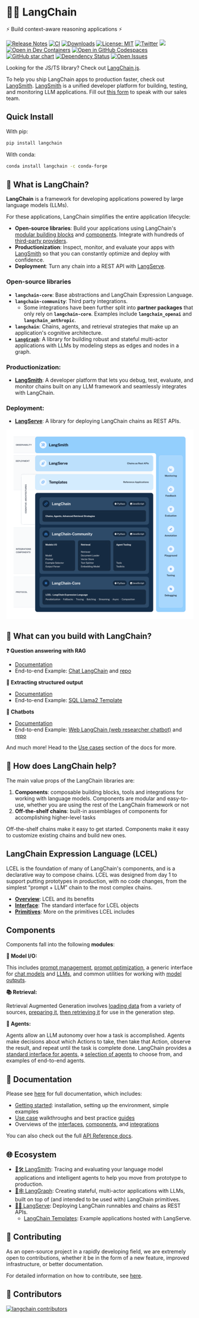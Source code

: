 # 🦜️🔗 LangChain

⚡ Build context-aware reasoning applications ⚡

[![Release Notes](https://img.shields.io/github/release/langchain-ai/langchain)](https://github.com/langchain-ai/langchain/releases)
[![CI](https://github.com/langchain-ai/langchain/actions/workflows/check_diffs.yml/badge.svg)](https://github.com/langchain-ai/langchain/actions/workflows/check_diffs.yml)
[![Downloads](https://static.pepy.tech/badge/langchain/month)](https://pepy.tech/project/langchain)
[![License: MIT](https://img.shields.io/badge/License-MIT-yellow.svg)](https://opensource.org/licenses/MIT)
[![Twitter](https://img.shields.io/twitter/url/https/twitter.com/langchainai.svg?style=social&label=Follow%20%40LangChainAI)](https://twitter.com/langchainai)
[![](https://dcbadge.vercel.app/api/server/6adMQxSpJS?compact=true&style=flat)](https://discord.gg/6adMQxSpJS)
[![Open in Dev Containers](https://img.shields.io/static/v1?label=Dev%20Containers&message=Open&color=blue&logo=visualstudiocode)](https://vscode.dev/redirect?url=vscode://ms-vscode-remote.remote-containers/cloneInVolume?url=https://github.com/langchain-ai/langchain)
[![Open in GitHub Codespaces](https://github.com/codespaces/badge.svg)](https://codespaces.new/langchain-ai/langchain)
[![GitHub star chart](https://img.shields.io/github/stars/langchain-ai/langchain?style=social)](https://star-history.com/#langchain-ai/langchain)
[![Dependency Status](https://img.shields.io/librariesio/github/langchain-ai/langchain)](https://libraries.io/github/langchain-ai/langchain)
[![Open Issues](https://img.shields.io/github/issues-raw/langchain-ai/langchain)](https://github.com/langchain-ai/langchain/issues)

Looking for the JS/TS library? Check out [LangChain.js](https://github.com/langchain-ai/langchainjs).

To help you ship LangChain apps to production faster, check out [LangSmith](https://smith.langchain.com).
[LangSmith](https://smith.langchain.com) is a unified developer platform for building, testing, and monitoring LLM applications.
Fill out [this form](https://www.langchain.com/contact-sales) to speak with our sales team.

## Quick Install

With pip:
```bash
pip install langchain
```

With conda:
```bash
conda install langchain -c conda-forge
```

## 🤔 What is LangChain?

**LangChain** is a framework for developing applications powered by large language models (LLMs).

For these applications, LangChain simplifies the entire application lifecycle:

- **Open-source libraries**: Build your applications using LangChain's [modular building blocks](https://python.langchain.com/docs/expression_language/) and [components](https://python.langchain.com/docs/modules/). Integrate with hundreds of [third-party providers](https://python.langchain.com/docs/integrations/platforms/).
- **Productionization**: Inspect, monitor, and evaluate your apps with [LangSmith](https://python.langchain.com/docs/langsmith/) so that you can constantly optimize and deploy with confidence.
- **Deployment**: Turn any chain into a REST API with [LangServe](https://python.langchain.com/docs/langserve).

### Open-source libraries
- **`langchain-core`**: Base abstractions and LangChain Expression Language.
- **`langchain-community`**: Third party integrations.
  - Some integrations have been further split into **partner packages** that only rely on **`langchain-core`**. Examples include **`langchain_openai`** and **`langchain_anthropic`**.
- **`langchain`**: Chains, agents, and retrieval strategies that make up an application's cognitive architecture.
- **[`LangGraph`](https://python.langchain.com/docs/langgraph)**: A library for building robust and stateful multi-actor applications with LLMs by modeling steps as edges and nodes in a graph.

### Productionization:
- **[LangSmith](https://python.langchain.com/docs/langsmith)**: A developer platform that lets you debug, test, evaluate, and monitor chains built on any LLM framework and seamlessly integrates with LangChain.

### Deployment:
- **[LangServe](https://python.langchain.com/docs/langserve)**: A library for deploying LangChain chains as REST APIs.

![Diagram outlining the hierarchical organization of the LangChain framework, displaying the interconnected parts across multiple layers.](docs/static/svg/langchain_stack.svg "LangChain Architecture Overview")

## 🧱 What can you build with LangChain?

**❓ Question answering with RAG**

- [Documentation](https://python.langchain.com/docs/use_cases/question_answering/)
- End-to-end Example: [Chat LangChain](https://chat.langchain.com) and [repo](https://github.com/langchain-ai/chat-langchain)

**🧱 Extracting structured output**

- [Documentation](https://python.langchain.com/docs/use_cases/extraction/)
- End-to-end Example: [SQL Llama2 Template](https://github.com/langchain-ai/langchain-extract/)

**🤖 Chatbots**

- [Documentation](https://python.langchain.com/docs/use_cases/chatbots)
- End-to-end Example: [Web LangChain (web researcher chatbot)](https://weblangchain.vercel.app) and [repo](https://github.com/langchain-ai/weblangchain)

And much more! Head to the [Use cases](https://python.langchain.com/docs/use_cases/) section of the docs for more.

## 🚀 How does LangChain help?
The main value props of the LangChain libraries are:
1. **Components**: composable building blocks, tools and integrations for working with language models. Components are modular and easy-to-use, whether you are using the rest of the LangChain framework or not
2. **Off-the-shelf chains**: built-in assemblages of components for accomplishing higher-level tasks

Off-the-shelf chains make it easy to get started. Components make it easy to customize existing chains and build new ones.

## LangChain Expression Language (LCEL)

LCEL is the foundation of many of LangChain's components, and is a declarative way to compose chains. LCEL was designed from day 1 to support putting prototypes in production, with no code changes, from the simplest “prompt + LLM” chain to the most complex chains.

- **[Overview](https://python.langchain.com/docs/expression_language/)**: LCEL and its benefits
- **[Interface](https://python.langchain.com/docs/expression_language/interface)**: The standard interface for LCEL objects
- **[Primitives](https://python.langchain.com/docs/expression_language/primitives)**: More on the primitives LCEL includes

## Components

Components fall into the following **modules**:

**📃 Model I/O:**

This includes [prompt management](https://python.langchain.com/docs/modules/model_io/prompts/), [prompt optimization](https://python.langchain.com/docs/modules/model_io/prompts/example_selectors/), a generic interface for [chat models](https://python.langchain.com/docs/modules/model_io/chat/) and [LLMs](https://python.langchain.com/docs/modules/model_io/llms/), and common utilities for working with [model outputs](https://python.langchain.com/docs/modules/model_io/output_parsers/).

**📚 Retrieval:**

Retrieval Augmented Generation involves [loading data](https://python.langchain.com/docs/modules/data_connection/document_loaders/) from a variety of sources, [preparing it](https://python.langchain.com/docs/modules/data_connection/document_loaders/), [then retrieving it](https://python.langchain.com/docs/modules/data_connection/retrievers/) for use in the generation step.

**🤖 Agents:**

Agents allow an LLM autonomy over how a task is accomplished. Agents make decisions about which Actions to take, then take that Action, observe the result, and repeat until the task is complete done. LangChain provides a [standard interface for agents](https://python.langchain.com/docs/modules/agents/), a [selection of agents](https://python.langchain.com/docs/modules/agents/agent_types/) to choose from, and examples of end-to-end agents.

## 📖 Documentation

Please see [here](https://python.langchain.com) for full documentation, which includes:

- [Getting started](https://python.langchain.com/docs/get_started/introduction): installation, setting up the environment, simple examples
- [Use case](https://python.langchain.com/docs/use_cases/) walkthroughs and best practice [guides](https://python.langchain.com/docs/guides/)
- Overviews of the [interfaces](https://python.langchain.com/docs/expression_language/), [components](https://python.langchain.com/docs/modules/), and [integrations](https://python.langchain.com/docs/integrations/providers)

You can also check out the full [API Reference docs](https://api.python.langchain.com).

## 🌐 Ecosystem

- [🦜🛠️ LangSmith](https://python.langchain.com/docs/langsmith/): Tracing and evaluating your language model applications and intelligent agents to help you move from prototype to production.
- [🦜🕸️ LangGraph](https://python.langchain.com/docs/langgraph): Creating stateful, multi-actor applications with LLMs, built on top of (and intended to be used with) LangChain primitives.
- [🦜🏓 LangServe](https://python.langchain.com/docs/langserve): Deploying LangChain runnables and chains as REST APIs.
  - [LangChain Templates](https://python.langchain.com/docs/templates/): Example applications hosted with LangServe.


## 💁 Contributing

As an open-source project in a rapidly developing field, we are extremely open to contributions, whether it be in the form of a new feature, improved infrastructure, or better documentation.

For detailed information on how to contribute, see [here](https://python.langchain.com/docs/contributing/).

## 🌟 Contributors

[![langchain contributors](https://contrib.rocks/image?repo=langchain-ai/langchain&max=2000)](https://github.com/langchain-ai/langchain/graphs/contributors)
